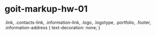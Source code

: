 # goit-markup-hw-01
.link, .contacts-link, .information-link, .logo, .logotype, .portfolio, .footer, .information-address {
text-decoration: none;
}
